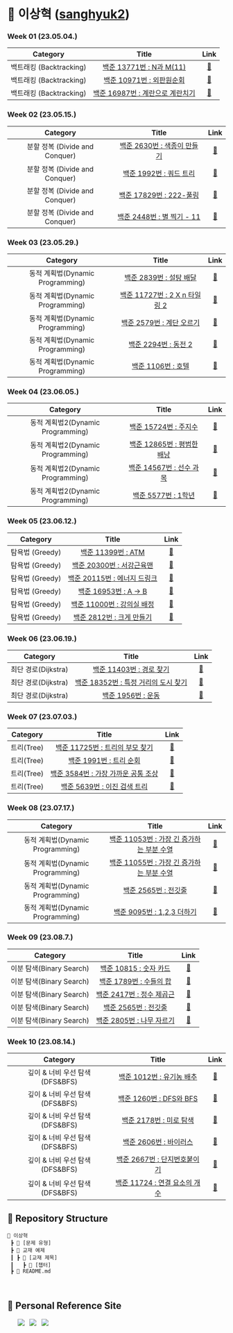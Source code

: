 # 🌱 이상혁 ([sanghyuk2](https://github.com/sanghyuk2))

### Week 01 (23.05.04.)
| Category | Title | Link |
| :------: | :---: | :--: |
| 백트래킹 (Backtracking) | <a href="https://www.acmicpc.net/problem/15665">백준 13771번 : N과 M(11)</a> | <a href="https://github.com/sanghyuk2/Aim_To_Platinum/blob/main/%EC%9D%B4%EC%83%81%ED%98%81/%EB%B0%B1%ED%8A%B8%EB%9E%98%ED%82%B9(Backtracking)/BOJ_13771_N%EA%B3%BCM(11).java">🔗</a> |
| 백트래킹 (Backtracking) |  <a href="https://www.acmicpc.net/problem/10971">백준 10971번 : 외판원순회</a>  | <a href="https://github.com/sanghyuk2/Aim_To_Platinum/blob/main/%EC%9D%B4%EC%83%81%ED%98%81/%EB%B0%B1%ED%8A%B8%EB%9E%98%ED%82%B9(Backtracking)/BOJ_10971_%EC%99%B8%ED%8C%90%EC%9B%90%EC%88%9C%ED%9A%8C.java">🔗</a> |
| 백트래킹 (Backtracking) |   <a href="https://www.acmicpc.net/problem/16987">백준 16987번 : 계란으로 계란치기</a>   |  <a href="https://github.com/sanghyuk2/Aim_To_Platinum/blob/main/%EC%9D%B4%EC%83%81%ED%98%81/%EB%B0%B1%ED%8A%B8%EB%9E%98%ED%82%B9(Backtracking)/BOJ_16987_%EA%B3%84%EB%9E%80%EC%9C%BC%EB%A1%9C_%EA%B3%84%EB%9E%80%EC%B9%98%EA%B8%B0.java">🔗</a>  |  

### Week 02 (23.05.15.)
| Category | Title | Link |
| :------: | :---: | :--: |
| 분할 정복 (Divide and Conquer) | <a href="https://www.acmicpc.net/problem/2630">백준 2630번 : 색종이 만들기</a> | <a href="https://github.com/sanghyuk2/Aim_To_Platinum/blob/main/%EC%9D%B4%EC%83%81%ED%98%81/%EB%B6%84%ED%95%A0%20%EC%A0%95%EB%B3%B5(Divide%26Conquer)/BOJ_2630_%EC%83%89%EC%A2%85%EC%9D%B4%EB%A7%8C%EB%93%A4%EA%B8%B0.java">🔗</a> |
| 분할 정복 (Divide and Conquer) | <a href="https://www.acmicpc.net/problem/2630">백준 1992번 : 쿼드 트리</a> | <a href="https://github.com/sanghyuk2/Aim_To_Platinum/blob/main/%EC%9D%B4%EC%83%81%ED%98%81/%EB%B6%84%ED%95%A0%20%EC%A0%95%EB%B3%B5(Divide%26Conquer)/BOJ_1992_%EC%BF%BC%EB%93%9C%ED%8A%B8%EB%A6%AC.java">🔗</a> |
| 분할 정복 (Divide and Conquer) | <a href="https://www.acmicpc.net/problem/2630">백준 17829번 : 222-풀링</a> | <a href="https://github.com/sanghyuk2/Aim_To_Platinum/blob/main/%EC%9D%B4%EC%83%81%ED%98%81/%EB%B6%84%ED%95%A0%20%EC%A0%95%EB%B3%B5(Divide%26Conquer)/BOJ_17829_222-%ED%92%80%EB%A7%81.java">🔗</a> |
| 분할 정복 (Divide and Conquer) |  <a href="https://www.acmicpc.net/problem/2448">백준 2448번 : 별 찍기 - 11</a>  | <a href="https://github.com/sanghyuk2/Aim_To_Platinum/blob/main/%EC%9D%B4%EC%83%81%ED%98%81/%EB%B6%84%ED%95%A0%20%EC%A0%95%EB%B3%B5(Divide%26Conquer)/BOJ_2448_%EB%B3%84%EC%B0%8D%EA%B8%B011.java">🔗</a> |

### Week 03 (23.05.29.)
| Category | Title | Link |
| :------: | :---: | :--: |
| 동적 계획법(Dynamic Programming) | <a href="https://www.acmicpc.net/problem/2839">백준 2839번 : 설탕 배달</a> | <a href="https://github.com/sanghyuk2/Aim_To_Platinum/blob/main/%EC%9D%B4%EC%83%81%ED%98%81/%EB%8F%99%EC%A0%81%20%EA%B3%84%ED%9A%8D%EB%B2%95(Dynamic%20Programming)/BOJ_2839_%EC%84%A4%ED%83%95%EB%B0%B0%EB%8B%AC.java">🔗</a> |
| 동적 계획법(Dynamic Programming) | <a href="https://www.acmicpc.net/problem/11727">백준 11727번 : 2 X n 타일링 2</a> | <a href="https://github.com/sanghyuk2/Aim_To_Platinum/blob/main/%EC%9D%B4%EC%83%81%ED%98%81/%EB%8F%99%EC%A0%81%20%EA%B3%84%ED%9A%8D%EB%B2%95(Dynamic%20Programming)/BOJ_11727_2xn_%ED%83%80%EC%9D%BC%EB%A7%81_2.java">🔗</a> |
| 동적 계획법(Dynamic Programming) | <a href="https://www.acmicpc.net/problem/2579">백준 2579번 : 계단 오르기</a> | <a href="https://github.com/sanghyuk2/Aim_To_Platinum/blob/main/%EC%9D%B4%EC%83%81%ED%98%81/%EB%8F%99%EC%A0%81%20%EA%B3%84%ED%9A%8D%EB%B2%95(Dynamic%20Programming)/BOJ_2579_%EA%B3%84%EB%8B%A8%EC%98%A4%EB%A5%B4%EA%B8%B0.java">🔗</a> |
| 동적 계획법(Dynamic Programming) | <a href="https://www.acmicpc.net/problem/2294">백준 2294번 : 동전 2</a> | <a href="https://github.com/sanghyuk2/Aim_To_Platinum/blob/main/%EC%9D%B4%EC%83%81%ED%98%81/%EB%8F%99%EC%A0%81%20%EA%B3%84%ED%9A%8D%EB%B2%95(Dynamic%20Programming)/BOJ_2294_%EB%8F%99%EC%A0%842.java">🔗</a> |
| 동적 계획법(Dynamic Programming) | <a href="https://www.acmicpc.net/problem/1106">백준 1106번 : 호텔</a> | <a href="https://github.com/sanghyuk2/Aim_To_Platinum/blob/main/%EC%9D%B4%EC%83%81%ED%98%81/%EB%8F%99%EC%A0%81%20%EA%B3%84%ED%9A%8D%EB%B2%95(Dynamic%20Programming)/BOJ_1106_%ED%98%B8%ED%85%94.java">🔗</a> |

### Week 04 (23.06.05.)
| Category | Title | Link |
| :------: | :---: | :--: |
| 동적 계획법2(Dynamic Programming) | <a href="https://www.acmicpc.net/problem/15724">백준 15724번 : 주지수</a> | <a href="https://github.com/sanghyuk2/Aim_To_Platinum/blob/main/%EC%9D%B4%EC%83%81%ED%98%81/%EB%8F%99%EC%A0%81%20%EA%B3%84%ED%9A%8D%EB%B2%952(Dynamic%20Programming)/BOJ_15724_%EC%A3%BC%EC%A7%80%EC%88%98.java">🔗</a> |
| 동적 계획법2(Dynamic Programming) | <a href="https://www.acmicpc.net/problem/12865">백준 12865번 : 평범한 배낭</a> | <a href="https://github.com/sanghyuk2/Aim_To_Platinum/blob/main/%EC%9D%B4%EC%83%81%ED%98%81/%EB%8F%99%EC%A0%81%20%EA%B3%84%ED%9A%8D%EB%B2%952(Dynamic%20Programming)/BOJ_12865_%ED%8F%89%EB%B2%94%ED%95%9C%EB%B0%B0%EB%82%AD.java">🔗</a> |
| 동적 계획법2(Dynamic Programming) | <a href="https://www.acmicpc.net/problem/14567">백준 14567번 : 선수 과목</a> | <a href="https://github.com/sanghyuk2/Aim_To_Platinum/blob/main/%EC%9D%B4%EC%83%81%ED%98%81/%EB%8F%99%EC%A0%81%20%EA%B3%84%ED%9A%8D%EB%B2%952(Dynamic%20Programming)/BOJ_14567_%EC%84%A0%EC%88%98%EA%B3%BC%EB%AA%A9(Prerequisite).java">🔗</a> |
| 동적 계획법2(Dynamic Programming) | <a href="https://www.acmicpc.net/problem/5557">백준 5577번 : 1학년</a> | <a href="https://github.com/sanghyuk2/Aim_To_Platinum/blob/main/%EC%9D%B4%EC%83%81%ED%98%81/%EB%8F%99%EC%A0%81%20%EA%B3%84%ED%9A%8D%EB%B2%952(Dynamic%20Programming)/BOJ_5557_1%ED%95%99%EB%85%84.java">🔗</a> |

### Week 05 (23.06.12.)
| Category | Title | Link |
| :------: | :---: | :--: |
| 탐욕법 (Greedy) | <a href="https://www.acmicpc.net/problem/11399">백준 11399번 : ATM</a> | <a href="https://github.com/sanghyuk2/Aim_To_Platinum/blob/main/%EC%9D%B4%EC%83%81%ED%98%81/%ED%83%90%EC%9A%95%EB%B2%95(Greedy)/BOJ_11399_ATM.java">🔗</a> |
| 탐욕법 (Greedy) | <a href="https://www.acmicpc.net/problem/20300">백준 20300번 : 서강근육맨</a> | <a href="https://github.com/sanghyuk2/Aim_To_Platinum/blob/main/%EC%9D%B4%EC%83%81%ED%98%81/%ED%83%90%EC%9A%95%EB%B2%95(Greedy)/BOJ_20300_%EC%84%9C%EA%B0%95%EA%B7%BC%EC%9C%A1%EB%A7%A8.java">🔗</a> |
| 탐욕법 (Greedy) | <a href="https://www.acmicpc.net/problem/20115">백준 20115번 : 에너지 드링크</a> | <a href="https://github.com/sanghyuk2/Aim_To_Platinum/blob/main/%EC%9D%B4%EC%83%81%ED%98%81/%ED%83%90%EC%9A%95%EB%B2%95(Greedy)/BOJ_20115_%EC%97%90%EB%84%88%EC%A7%80_%EB%93%9C%EB%A7%81%ED%81%AC.java">🔗</a> |
| 탐욕법 (Greedy) | <a href="https://www.acmicpc.net/problem/16953">백준 16953번 : A → B</a> | <a href="https://github.com/sanghyuk2/Aim_To_Platinum/blob/main/%EC%9D%B4%EC%83%81%ED%98%81/%ED%83%90%EC%9A%95%EB%B2%95(Greedy)/BOJ_16953_A%E2%86%92B.java">🔗</a> |
| 탐욕법 (Greedy) | <a href="https://www.acmicpc.net/problem/11000">백준 11000번 : 강의실 배정</a> | <a href="https://github.com/sanghyuk2/Aim_To_Platinum/blob/main/%EC%9D%B4%EC%83%81%ED%98%81/%ED%83%90%EC%9A%95%EB%B2%95(Greedy)/BOJ_11000_%EA%B0%95%EC%9D%98%EC%8B%A4_%EB%B0%B0%EC%A0%95.java">🔗</a> |
| 탐욕법 (Greedy) | <a href="https://www.acmicpc.net/problem/2812">백준 2812번 : 크게 만들기</a> | <a href="https://github.com/sanghyuk2/Aim_To_Platinum/blob/main/%EC%9D%B4%EC%83%81%ED%98%81/%ED%83%90%EC%9A%95%EB%B2%95(Greedy)/BOJ_2812_%ED%81%AC%EA%B2%8C_%EB%A7%8C%EB%93%A4%EA%B8%B0.java">🔗</a> |

### Week 06 (23.06.19.)
| Category | Title | Link |
| :------: | :---: | :--: |
| 최단 경로(Dijkstra) | <a href="https://www.acmicpc.net/problem/11403">백준 11403번 : 경로 찾기</a> | <a href="https://github.com/sanghyuk2/Aim_To_Platinum/blob/main/%EC%9D%B4%EC%83%81%ED%98%81/%EC%B5%9C%EB%8B%A8%20%EA%B2%BD%EB%A1%9C(Dijkstra)/BOJ_11403_%EA%B2%BD%EB%A1%9C_%EC%B0%BE%EA%B8%B0.java">🔗</a> |
| 최단 경로(Dijkstra) | <a href="https://www.acmicpc.net/problem/18352">백준 18352번 : 특정 거리의 도시 찾기</a> | <a href="https://github.com/sanghyuk2/Aim_To_Platinum/blob/main/%EC%9D%B4%EC%83%81%ED%98%81/%EC%B5%9C%EB%8B%A8%20%EA%B2%BD%EB%A1%9C(Dijkstra)/BOJ_18352_%ED%8A%B9%EC%A0%95_%EA%B1%B0%EB%A6%AC%EC%9D%98_%EB%8F%84%EC%8B%9C_%EC%B0%BE%EA%B8%B0.java">🔗</a> |
| 최단 경로(Dijkstra) | <a href="https://www.acmicpc.net/problem/1956">백준 1956번 : 운동</a> | <a href="https://github.com/sanghyuk2/Aim_To_Platinum/blob/main/%EC%9D%B4%EC%83%81%ED%98%81/%EC%B5%9C%EB%8B%A8%20%EA%B2%BD%EB%A1%9C(Dijkstra)/BOJ_1956_%EC%9A%B4%EB%8F%99.java">🔗</a> |

### Week 07 (23.07.03.)
| Category | Title | Link |
| :------: | :---: | :--: |
| 트리(Tree) | <a href="https://www.acmicpc.net/problem/11725">백준 11725번 : 트리의 부모 찾기</a> | <a href="https://github.com/sanghyuk2/Aim_To_Platinum/blob/main/%EC%9D%B4%EC%83%81%ED%98%81/%ED%8A%B8%EB%A6%AC(Tree)/BOJ_11725_%ED%8A%B8%EB%A6%AC%EC%9D%98_%EB%B6%80%EB%AA%A8_%EC%B0%BE%EA%B8%B0.java">🔗</a> |
| 트리(Tree) | <a href="https://www.acmicpc.net/problem/1991">백준 1991번 : 트리 순회</a> | <a href="https://github.com/sanghyuk2/Aim_To_Platinum/blob/main/%EC%9D%B4%EC%83%81%ED%98%81/%ED%8A%B8%EB%A6%AC(Tree)/BOJ_1991_%ED%8A%B8%EB%A6%AC_%EC%88%9C%ED%9A%8C.java">🔗</a> |
| 트리(Tree) | <a href="https://www.acmicpc.net/problem/3584">백준 3584번 : 가장 가까운 공통 조상</a> | <a href="https://github.com/sanghyuk2/Aim_To_Platinum/blob/main/%EC%9D%B4%EC%83%81%ED%98%81/%ED%8A%B8%EB%A6%AC(Tree)/BOJ_3584_%EA%B0%80%EC%9E%A5_%EA%B0%80%EA%B9%8C%EC%9A%B4_%EA%B3%B5%ED%86%B5_%EC%A1%B0%EC%83%81.java">🔗</a> |
| 트리(Tree) | <a href="https://www.acmicpc.net/problem/5639">백준 5639번 : 이진 검색 트리</a> | <a href="https://github.com/sanghyuk2/Aim_To_Platinum/blob/main/%EC%9D%B4%EC%83%81%ED%98%81/%ED%8A%B8%EB%A6%AC(Tree)/BOJ_5639_%EC%9D%B4%EC%A7%84_%EA%B2%80%EC%83%89_%ED%8A%B8%EB%A6%AC.java">🔗</a> |

### Week 08 (23.07.17.)
| Category | Title | Link |
| :------: | :---: | :--: |
| 동적 계획법(Dynamic Programming) | <a href="https://www.acmicpc.net/problem/11053">백준 11053번 : 가장 긴 증가하는 부분 수열</a> | <a href="https://github.com/sanghyuk2/Aim_To_Platinum/blob/main/%EC%9D%B4%EC%83%81%ED%98%81/%EB%8F%99%EC%A0%81%20%EA%B3%84%ED%9A%8D%EB%B2%95(Dynamic%20Programming)/BOJ_11053_%EA%B0%80%EC%9E%A5%20%EA%B8%B4%20%EC%A6%9D%EA%B0%80%ED%95%98%EB%8A%94%20%EB%B6%80%EB%B6%84%20%EC%88%98%EC%97%B4.java">🔗</a> |
| 동적 계획법(Dynamic Programming) | <a href="https://www.acmicpc.net/problem/11055">백준 11055번 : 가장 긴 증가하는 부분 수열</a> | <a href="https://github.com/sanghyuk2/Aim_To_Platinum/blob/main/%EC%9D%B4%EC%83%81%ED%98%81/%EB%8F%99%EC%A0%81%20%EA%B3%84%ED%9A%8D%EB%B2%95(Dynamic%20Programming)/BOJ_11055_%EA%B0%80%EC%9E%A5%20%EA%B8%B4%20%EC%A6%9D%EA%B0%80%ED%95%98%EB%8A%94%20%EB%B6%80%EB%B6%84%20%EC%88%98%EC%97%B4.java">🔗</a> |
| 동적 계획법(Dynamic Programming) | <a href="https://www.acmicpc.net/problem/2565">백준 2565번 : 전깃줄</a> | <a href="https://github.com/sanghyuk2/Aim_To_Platinum/blob/main/%EC%9D%B4%EC%83%81%ED%98%81/%EB%8F%99%EC%A0%81%20%EA%B3%84%ED%9A%8D%EB%B2%95(Dynamic%20Programming)/BOJ_2565_%EC%A0%84%EA%B9%83%EC%A4%84.java">🔗</a> |
| 동적 계획법(Dynamic Programming) | <a href="https://www.acmicpc.net/problem/9095">백준 9095번 : 1,2,3 더하기</a> | <a href="https://github.com/sanghyuk2/Aim_To_Platinum/blob/main/%EC%9D%B4%EC%83%81%ED%98%81/%EB%8F%99%EC%A0%81%20%EA%B3%84%ED%9A%8D%EB%B2%95(Dynamic%20Programming)/BOJ_9095_1%2C%202%2C%203%20%EB%8D%94%ED%95%98%EA%B8%B0.java">🔗</a> |

### Week 09 (23.08.7.)
| Category | Title | Link |
| :------: | :---: | :--: |
| 이분 탐색(Binary Search) | <a href="https://www.acmicpc.net/problem/10815">백준 10815 : 숫자 카드</a> | <a href="https://github.com/sanghyuk2/Aim_To_Platinum/blob/main/%EC%9D%B4%EC%83%81%ED%98%81/%EC%9D%B4%EB%B6%84%20%ED%83%90%EC%83%89(Binary%20Search)/BOJ_10815_%EC%88%AB%EC%9E%90%20%EC%B9%B4%EB%93%9C.java">🔗</a> |
| 이분 탐색(Binary Search) | <a href="https://www.acmicpc.net/problem/1789">백준 1789번 : 수들의 합</a> | <a href="https://github.com/sanghyuk2/Aim_To_Platinum/blob/main/%EC%9D%B4%EC%83%81%ED%98%81/%EC%9D%B4%EB%B6%84%20%ED%83%90%EC%83%89(Binary%20Search)/BOJ_1789_%EC%88%98%EB%93%A4%EC%9D%98%20%ED%95%A9.java">🔗</a> |
| 이분 탐색(Binary Search) | <a href="https://www.acmicpc.net/problem/2417">백준 2417번 : 정수 제곱근</a> | <a href="https://github.com/sanghyuk2/Aim_To_Platinum/blob/main/%EC%9D%B4%EC%83%81%ED%98%81/%EC%9D%B4%EB%B6%84%20%ED%83%90%EC%83%89(Binary%20Search)/BOJ_2417_%EC%A0%95%EC%88%98%20%EC%A0%9C%EA%B3%B1%EA%B7%BC.java">🔗</a> |
| 이분 탐색(Binary Search) | <a href="https://www.acmicpc.net/problem/2565">백준 2565번 : 전깃줄</a> | <a href="https://github.com/sanghyuk2/Aim_To_Platinum/blob/main/%EC%9D%B4%EC%83%81%ED%98%81/%EC%9D%B4%EB%B6%84%20%ED%83%90%EC%83%89(Binary%20Search)/BOJ_2565_%EC%A0%84%EA%B9%83%EC%A4%84.java">🔗</a> |
| 이분 탐색(Binary Search) | <a href="https://www.acmicpc.net/problem/2805">백준 2805번 : 나무 자르기</a> | <a href="https://github.com/sanghyuk2/Aim_To_Platinum/blob/main/%EC%9D%B4%EC%83%81%ED%98%81/%EC%9D%B4%EB%B6%84%20%ED%83%90%EC%83%89(Binary%20Search)/BOJ_2805_%EB%82%98%EB%AC%B4%20%EC%9E%90%EB%A5%B4%EA%B8%B0.java">🔗</a> |

### Week 10 (23.08.14.)
| Category | Title | Link |
| :------: | :---: | :--: |
| 깊이 & 너비 우선 탐색 (DFS&BFS) | <a href="https://www.acmicpc.net/problem/1012">백준 1012번 : 유기농 배추</a> | <a href="https://github.com/sanghyuk2/Aim_To_Platinum/blob/main/%EC%9D%B4%EC%83%81%ED%98%81/%EB%B0%B1%EC%A4%80/%EA%B9%8A%EC%9D%B4%20%26%20%EB%84%88%EB%B9%84%20%EC%9A%B0%EC%84%A0%20%ED%83%90%EC%83%89%20(DFS%20%26%20BFS)/BOJ_1012_%EC%9C%A0%EA%B8%B0%EB%86%8D%20%EB%B0%B0%EC%B6%94.java">🔗</a> |
| 깊이 & 너비 우선 탐색 (DFS&BFS) | <a href="https://www.acmicpc.net/problem/1260">백준 1260번 : DFS와 BFS</a> | <a href="https://github.com/sanghyuk2/Aim_To_Platinum/blob/main/%EC%9D%B4%EC%83%81%ED%98%81/%EB%B0%B1%EC%A4%80/%EA%B9%8A%EC%9D%B4%20%26%20%EB%84%88%EB%B9%84%20%EC%9A%B0%EC%84%A0%20%ED%83%90%EC%83%89%20(DFS%20%26%20BFS)/BOJ_1260_DFS%EC%99%80%20BFS.java">🔗</a> |
| 깊이 & 너비 우선 탐색 (DFS&BFS) | <a href="https://www.acmicpc.net/problem/2178">백준 2178번 : 미로 탐색</a> | <a href="https://github.com/sanghyuk2/Aim_To_Platinum/blob/main/%EC%9D%B4%EC%83%81%ED%98%81/%EB%B0%B1%EC%A4%80/%EA%B9%8A%EC%9D%B4%20%26%20%EB%84%88%EB%B9%84%20%EC%9A%B0%EC%84%A0%20%ED%83%90%EC%83%89%20(DFS%20%26%20BFS)/BOJ_2178_%EB%AF%B8%EB%A1%9C%20%ED%83%90%EC%83%89.java">🔗</a> |
| 깊이 & 너비 우선 탐색 (DFS&BFS) | <a href="https://www.acmicpc.net/problem/2606">백준 2606번 : 바이러스</a> | <a href="https://github.com/sanghyuk2/Aim_To_Platinum/blob/main/%EC%9D%B4%EC%83%81%ED%98%81/%EB%B0%B1%EC%A4%80/%EA%B9%8A%EC%9D%B4%20%26%20%EB%84%88%EB%B9%84%20%EC%9A%B0%EC%84%A0%20%ED%83%90%EC%83%89%20(DFS%20%26%20BFS)/BOJ_2606_%EB%B0%94%EC%9D%B4%EB%9F%AC%EC%8A%A4.java">🔗</a> |
| 깊이 & 너비 우선 탐색 (DFS&BFS) | <a href="https://www.acmicpc.net/problem/2667">백준 2667번 : 단지번호붙이기</a> | <a href="https://github.com/sanghyuk2/Aim_To_Platinum/blob/main/%EC%9D%B4%EC%83%81%ED%98%81/%EB%B0%B1%EC%A4%80/%EA%B9%8A%EC%9D%B4%20%26%20%EB%84%88%EB%B9%84%20%EC%9A%B0%EC%84%A0%20%ED%83%90%EC%83%89%20(DFS%20%26%20BFS)/BOJ_2667_%EB%8B%A8%EC%A7%80%EB%B2%88%ED%98%B8%EB%B6%99%EC%9D%B4%EA%B8%B0.java">🔗</a> |
| 깊이 & 너비 우선 탐색 (DFS&BFS) | <a href="https://www.acmicpc.net/problem/11724">백준 11724 : 연결 요소의 개수</a> | <a href="https://github.com/sanghyuk2/Aim_To_Platinum/blob/main/%EC%9D%B4%EC%83%81%ED%98%81/%EB%B0%B1%EC%A4%80/%EA%B9%8A%EC%9D%B4%20%26%20%EB%84%88%EB%B9%84%20%EC%9A%B0%EC%84%A0%20%ED%83%90%EC%83%89%20(DFS%20%26%20BFS)/BOJ_11724_%EC%97%B0%EA%B2%B0%20%EC%9A%94%EC%86%8C%EC%9D%98%20%EA%B0%9C%EC%88%98.java">🔗</a> |


## 📍 Repository Structure

```
📂 이상혁
 ┣ 📂 [문제 유형]
 ┣ 📂 교재 예제
 ┃ ┣ 📂 [교재 제목]
 ┃   ┣ 📂 [챕터]
 ┣ 📜 README.md
```
<br>

## 📍 Personal Reference Site
&nbsp;&nbsp;&nbsp;&nbsp;&nbsp; <a href="https://blog.naver.com/b1urrr"><img src="https://img.shields.io/badge/Naver-03C75A?style=for-the-badge&logo=naver&logoColor=white"></a> &nbsp; <a href="https://teal-floss-6e7.notion.site/Java-Syntax-and-Concepts-dc9253f0d556426e855ca129f54f9e61"><img src="https://img.shields.io./badge/Java-000000?style=for-the-badge&logo=notion&logoColor=white"></a> &nbsp; <a href="https://teal-floss-6e7.notion.site/Algorithm-56f55387bbff4430a6ea9df06187d9ab"><img src="https://img.shields.io./badge/Algorithm-000000?style=for-the-badge&logo=notion&logoColor=white"></a>
